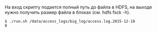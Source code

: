 На вход скрипту подается полный путь до файла в HDFS, на выходе нужно получить размер файла в блоках (см. hdfs fsck -h).

	$ ./run.sh /data/access_logs/big_log/access.log.2015-12-10	
	8
